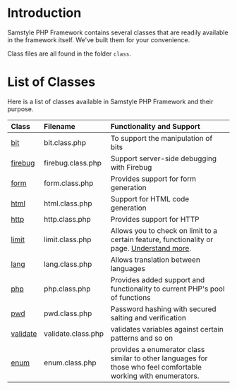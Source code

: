 # Introduction #

Samstyle PHP Framework contains several classes that are readily available in the framework itself. We've built them for your convenience.

Class files are all found in the folder `class`.

# List of Classes #

Here is a list of classes available in Samstyle PHP Framework and their purpose.

| **Class** | **Filename** | **Functionality and Support** |
|:----------|:-------------|:------------------------------|
| [bit](Classes_bit.md) | bit.class.php | To support the manipulation of bits |
| [firebug](Classes_firebug.md) | firebug.class.php | Support server-side debugging with Firebug |
| [form](Classes_form.md) | form.class.php | Provides support for form generation |
| [html](Classes_html.md) | html.class.php | Support for HTML code generation |
| [http](Classes_http.md) | http.class.php | Provides support for HTTP     |
| [limit](Classes_limit.md) | limit.class.php | Allows you to check on limit to a certain feature, functionality or page. [Understand more](http://www.codinghorror.com/blog/archives/001228.html). |
| [lang](Classes_lang.md) | lang.class.php | Allows translation between languages |
| [php](Classes_php.md) | php.class.php | Provides added support and functionality to current PHP's pool of functions |
| [pwd](Classes_pwd.md) | pwd.class.php | Password hashing with secured salting and verification |
| [validate](Classes_validate.md) | validate.class.php | validates variables against certain patterns and so on |
| [enum](Classes_enum.md) | enum.class.php | provides a enumerator class similar to other languages for those who feel comfortable working with enumerators. |